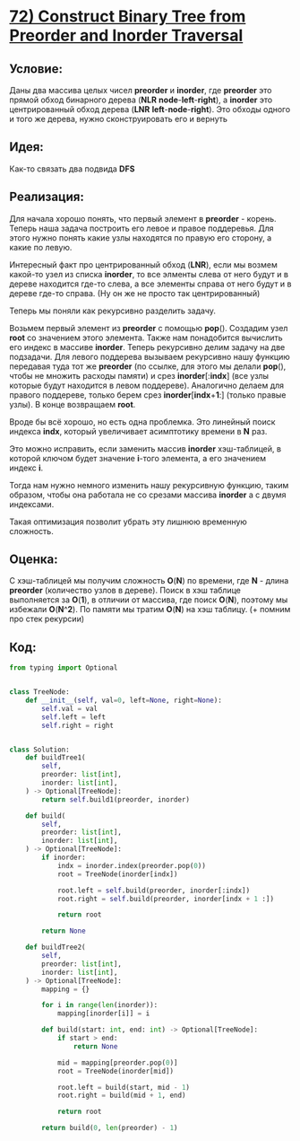 # [**72) Construct Binary Tree from Preorder and Inorder Traversal**](https://leetcode.com/problems/construct-binary-tree-from-preorder-and-inorder-traversal/description/)

## **Условие:**

Даны два массива целых чисел **preorder** и **inorder**, где **preorder** это прямой обход бинарного дерева (**NLR** **node**-**left**-**right**), а **inorder** это центрированный обход дерева (**LNR** **left**-**node**-**right**). Это обходы одного и того же дерева, нужно сконструировать его и вернуть

## **Идея:**

Как-то связать два подвида **DFS**

## **Реализация:**

Для начала хорошо понять, что первый элемент в **preorder** - корень. Теперь наша задача построить его левое и правое поддеревья. Для этого нужно понять какие узлы находятся по правую его сторону, а какие по левую.

Интересный факт про центрированный обход (**LNR**), если мы возмем какой-то узел из списка **inorder**, то все элменты слева от него будут и в дереве находится где-то слева, а все элементы справа от него будут и в дереве где-то справа. (Ну он же не просто так центрированный)

Теперь мы поняли как рекурсивно разделить задачу.

Возьмем первый элемент из **preorder** с помощью **pop**(). Создадим узел **root** со значением этого элемента. Также нам понадобится вычислить его индекс в массиве **inorder**. Теперь рекурсивно делим задачу на две подзадачи. Для левого поддерева вызываем рекурсивно нашу функцию передавая туда тот же **preorder** (по ссылке, для этого мы делали **pop**(), чтобы не множить расходы памяти) и срез **inorder**[:**indx**] (все узлы которые будут находится в левом поддереве). Аналогично делаем для правого поддереве, только берем срез **inorder**[**indx**+**1**:] (только правые узлы). В конце возвращаем **root**.

Вроде бы всё хорошо, но есть одна проблемка. Это линейный поиск индекса **indx**, который увеличивает асимптотику времени в **N** раз.

Это можно исправить, если заменить массив **inorder** хэш-таблицей, в которой ключом будет значение **i**-того элемента, а его значением индекс **i**.

Тогда нам нужно немного изменить нашу рекурсивную функцию, таким образом, чтобы она работала не со срезами массива **inorder** а с двумя индексами.

Такая оптимизация позволит убрать эту лишнюю временную сложность.



## **Оценка:**

С хэш-таблицей мы получим сложность **O**(**N**) по времени, где **N** - длина **preorder** (количество узлов в дереве). Поиск в хэш таблице выполняется за **O**(**1**), в отличии от массива, где поиск **O**(**N**), поэтому мы избежали **O**(**N**^**2**). По памяти мы тратим **O**(**N**) на хэш таблицу. (+ помним про стек рекурсии)

## Код:
```python
from typing import Optional


class TreeNode:
    def __init__(self, val=0, left=None, right=None):
        self.val = val
        self.left = left
        self.right = right


class Solution:
    def buildTree1(
        self,
        preorder: list[int],
        inorder: list[int],
    ) -> Optional[TreeNode]:
        return self.build1(preorder, inorder)

    def build(
        self,
        preorder: list[int],
        inorder: list[int],
    ) -> Optional[TreeNode]:
        if inorder:
            indx = inorder.index(preorder.pop(0))
            root = TreeNode(inorder[indx])

            root.left = self.build(preorder, inorder[:indx])
            root.right = self.build(preorder, inorder[indx + 1 :])

            return root

        return None

    def buildTree2(
        self,
        preorder: list[int],
        inorder: list[int],
    ) -> Optional[TreeNode]:
        mapping = {}

        for i in range(len(inorder)):
            mapping[inorder[i]] = i

        def build(start: int, end: int) -> Optional[TreeNode]:
            if start > end:
                return None

            mid = mapping[preorder.pop(0)]
            root = TreeNode(inorder[mid])

            root.left = build(start, mid - 1)
            root.right = build(mid + 1, end)

            return root

        return build(0, len(preorder) - 1)

```


